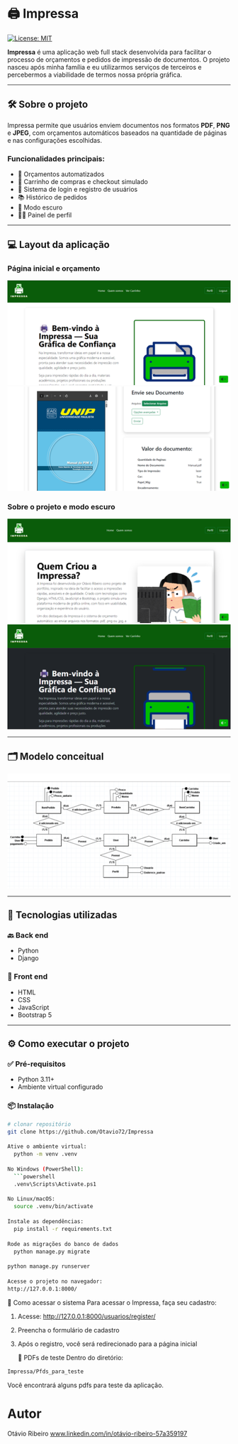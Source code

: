 # 🖨️ Impressa

[![License: MIT](https://img.shields.io/badge/License-MIT-green.svg)](https://github.com/Otavio72/Impressa/blob/main/LICENSE)

**Impressa** é uma aplicação web full stack desenvolvida para facilitar o processo de orçamentos e pedidos de impressão de documentos. O projeto nasceu após minha família e eu utilizarmos serviços de terceiros e percebermos a viabilidade de termos nossa própria gráfica.

---

## 🛠️ Sobre o projeto

Impressa permite que usuários enviem documentos nos formatos **PDF**, **PNG** e **JPEG**, com orçamentos automáticos baseados na quantidade de páginas e nas configurações escolhidas.

### Funcionalidades principais:

- 🧾 Orçamentos automatizados
- 🛒 Carrinho de compras e checkout simulado
- 🔐 Sistema de login e registro de usuários
- 📚 Histórico de pedidos
- 🌙 Modo escuro
- 🧑‍💼 Painel de perfil

---

## 💻 Layout da aplicação

### Página inicial e orçamento
![Página Inicial](assets/impressa1.png)
![Orçamento](assets/impressa4.png)

### Sobre o projeto e modo escuro
![Sobre o projeto](assets/impressa5.png)
![Modo escuro](assets/impressaescuro.png)

---

## 🗂️ Modelo conceitual

![Modelo Conceitual](assets/modelo_impressa.png)

---

## 🚀 Tecnologias utilizadas

### 🔙 Back end
- Python
- Django

### 🎨 Front end
- HTML
- CSS
- JavaScript
- Bootstrap 5

---

## ⚙️ Como executar o projeto

### ✅ Pré-requisitos

- Python 3.11+
- Ambiente virtual configurado

### 📦 Instalação

```bash
# clonar repositório
git clone https://github.com/Otavio72/Impressa

Ative o ambiente virtual:
  python -m venv .venv

No Windows (PowerShell):
  ```powershell
  .venv\Scripts\Activate.ps1

No Linux/macOS:
  source .venv/bin/activate

Instale as dependências:
  pip install -r requirements.txt

Rode as migrações do banco de dados
  python manage.py migrate

python manage.py runserver

Acesse o projeto no navegador:
http://127.0.0.1:8000/
```
👤 Como acessar o sistema
Para acessar o Impressa, faça seu cadastro:
1. Acesse: http://127.0.0.1:8000/usuarios/register/
2. Preencha o formulário de cadastro
3. Após o registro, você será redirecionado para a página inicial

   📁 PDFs de teste
Dentro do diretório:

```makefile
Impressa/Pfds_para_teste
```
Você encontrará alguns pdfs para teste da aplicação.


# Autor
Otávio Ribeiro
www.linkedin.com/in/otávio-ribeiro-57a359197
